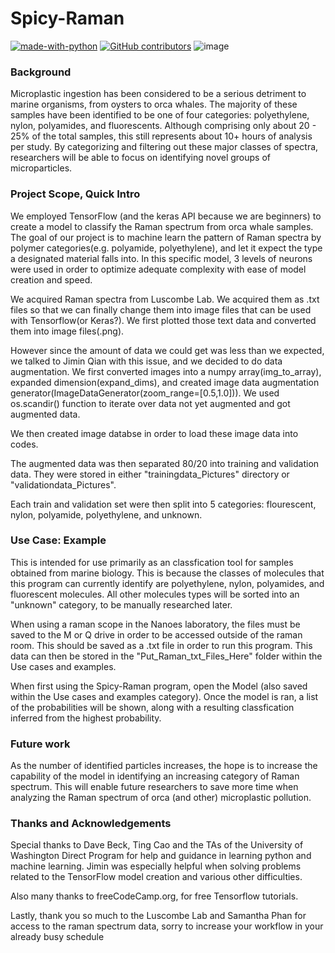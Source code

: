 # Spicy-Raman
[![made-with-python](https://img.shields.io/badge/Made%20with-Python-1f425f.svg)](https://www.python.org/)
[![GitHub contributors](https://img.shields.io/github/contributors/Naereen/StrapDown.js.svg)](https://GitHub.com/Naereen/StrapDown.js/graphs/contributors/)
![image](https://www.cei.washington.edu/wordpress/wp-content/uploads/2016/01/CEI_logo_tag_color.1.png)

### Background
Microplastic ingestion has been considered to be a serious detriment to marine organisms, from oysters to orca whales. The majority of these samples have been identified to be one of four categories: polyethylene, nylon, polyamides, and fluorescents. Although comprising only about 20 - 25% of the total samples, this still represents about 10+ hours of analysis per study. By categorizing and filtering out these major classes of spectra, researchers will be able to focus on identifying novel groups of microparticles.

### Project Scope, Quick Intro
We employed TensorFlow (and the keras API because we are beginners) to create a model to classify the Raman spectrum from orca whale samples. The goal of our project is to machine learn the pattern of Raman spectra by polymer categories(e.g. polyamide, polyethylene), and let it expect the type a designated material falls into.
In this specific model, 3 levels of neurons were used in order to optimize adequate complexity with ease of model creation and speed.

We acquired Raman spectra from Luscombe Lab. We acquired them as .txt files so that we can finally change them into image files that can be used with Tensorflow(or Keras?). We first plotted those text data and converted them into image files(.png).

However since the amount of data we could get was less than we expected, we talked to Jimin Qian with this issue, and we decided to do data augmentation.
We first converted images into a numpy array(img_to_array), expanded dimension(expand_dims), and created image data augmentation generator(ImageDataGenerator(zoom_range=[0.5,1.0])). We used os.scandir() function to iterate over data not yet augmented and got augmented data.

We then created image databse in order to load these image data into codes.

The augmented data was then separated 80/20 into training and validation data.
They were stored in either "trainingdata_Pictures" directory or "validationdata_Pictures".

Each train and validation set were then split into 5 categories: flourescent, nylon, polyamide, polyethylene, and unknown.


### Use Case: Example 
This is intended for use primarily as an classfication tool for samples obtained from marine biology. This is because the classes of molecules that this program can currently identify are polyethylene, nylon, polyamides, and fluorescent molecules. All other molecules types will be sorted into an "unknown" category, to be manually researched later. 

When using a raman scope in the Nanoes laboratory, the files must be saved to the M or Q drive in order to be accessed outside of the raman room. This should be saved as a .txt file in order to run this program. This data can then be stored in the "Put_Raman_txt_Files_Here" folder within the Use cases and examples. 

When first using the Spicy-Raman program, open the Model (also saved within the Use cases and examples category). Once the model is ran, a list of the probabilities will be shown, along with a resulting classfication inferred from the highest probability. 


### Future work
As the number of identified particles increases, the hope is to increase the capability of the model in identifying an increasing category of Raman spectrum. This will enable future researchers to save more time when analyzing the Raman spectrum of orca (and other) microplastic pollution.

### Thanks and Acknowledgements
Special thanks to Dave Beck, Ting Cao and the TAs of the University of Washington Direct Program for help and guidance in learning python and machine learning. Jimin was especially helpful when solving problems related to the TensorFlow model creation and various other difficulties.

Also many thanks to freeCodeCamp.org, for free Tensorflow tutorials.

Lastly, thank you so much to the Luscombe Lab and Samantha Phan for access to the raman spectrum data, sorry to increase your workflow in your already busy schedule

